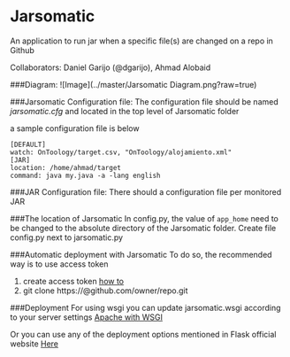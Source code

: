 # Jarsomatic

An application to run jar when a specific file(s) are changed on a repo in Github


Collaborators: Daniel Garijo (@dgarijo), Ahmad Alobaid

###Diagram: 
![Image](../master/Jarsomatic Diagram.png?raw=true)




###Jarsomatic Configuration file:
The configuration file should be named *jarsomatic.cfg* and located in the top level of Jarsomatic folder

a sample configuration file is below
```
[DEFAULT]
watch: OnToology/target.csv, "OnToology/alojamiento.xml"
[JAR]
location: /home/ahmad/target
command: java my.java -a -lang english

```

###JAR Configuration file:
There should a configuration file per monitored JAR

###The location of Jarsomatic
In config.py, the value of ```app_home``` need to be changed to the absolute directory of the Jarsomatic folder.
Create file config.py next to jarsomatic.py


###Automatic deployment with Jarsomatic
To do so, the recommended way is to use access token

1. create access token [how to](https://github.com/blog/1509-personal-api-tokens)
2. git clone https://<token>@github.com/owner/repo.git


###Deployment
For using wsgi you can update jarsomatic.wsgi according to your server settings
[Apache with WSGI](http://flask.pocoo.org/docs/0.10/deploying/mod_wsgi/)

Or you can use any of the deployment options mentioned in Flask official website [Here](http://flask.pocoo.org/docs/0.10/deploying/)




